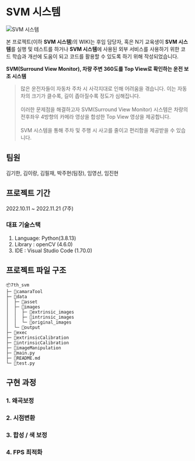 # SVM 시스템

![SVM 시스템](/uploads/3bb93b090a1ad9baf2e30661eecf5712/output.gif)

본 프로젝트(이하 **SVM 시스템**)의 WIKI는 후임 담당자, 혹은 N기 교육생이 **SVM 시스템**를 실행 및 테스트를 하거나 **SVM 시스템**에 사용된 외부 서비스를 사용하기 위한 코드 학습과 개선에 도움이 되고 코드를 활용할 수 있도록 하기 위해 작성되었습니다.

**SVM(Surround View Monitor), 차량 주변 360도를 Top View로 확인하는 운전 보조 시스템**

> 많은 운전자들이 자동차 주차 시 사각지대로 인해 어려움을 겪습니다. 이는 자동차의 크기가 클수록, 길이 좁아질수록 정도가 심해집니다. \
> \
> 이러한 문제점을 해결하고자 SVM(Surround View Monitor) 시스템은 차량의 전후좌우 4방향의 카메라 영상을 합성한 Top View 영상을 제공합니다. \
> \
> SVM 시스템을 통해 주차 및 주행 시 사고를 줄이고 편리함을 제공받을 수 있습니다.


## 팀원
김기한, 김이랑, 김필재, 박주현(팀장), 임영선, 임진현

## 프로젝트 기간
2022.10.11 ~ 2022.11.21 (7주)

### 대표 기술스택

1. Language: Python(3.8.13)
2. Library : openCV (4.6.0)
3. IDE : Visual Studio Code (1.70.0)

## 프로젝트 파일 구조

```
📦7th_svm
├─ 📂camaraTool
├─ 📂data
│  ├─ 📂asset
│  ├─ 📂images
│  │  ├─ 📂extrinsic_images
│  │  ├─ 📂intrinsic_images
│  │  └─ 📂original_images
│  └─ 📂output
├─ 📂exec
├─ 📂extrinsicCalibration
├─ 📂intrinsicCalibration
├─ 📂imageManipulation
├─ 📜main.py
├─ 📜README.md
└─ 📜test.py
```



## 구현 과정

### 1. 왜곡보정
### 2. 시점변환
### 3. 합성 / 색 보정
### 4. FPS 최적화
